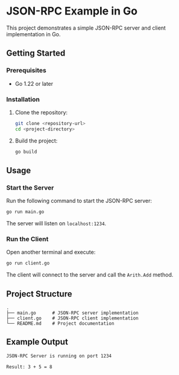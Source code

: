 # JSON-RPC Example in Go

This project demonstrates a simple JSON-RPC server and client implementation in Go.

## Getting Started

### Prerequisites
- Go 1.22 or later

### Installation
1. Clone the repository:
   ```sh
   git clone <repository-url>
   cd <project-directory>
   ```
2. Build the project:
   ```sh
   go build
   ```

## Usage

### Start the Server
Run the following command to start the JSON-RPC server:
```sh
go run main.go
```
The server will listen on `localhost:1234`.

### Run the Client
Open another terminal and execute:
```sh
go run client.go
```
The client will connect to the server and call the `Arith.Add` method.

## Project Structure
```
.
├── main.go      # JSON-RPC server implementation
├── client.go    # JSON-RPC client implementation
└── README.md    # Project documentation
```

## Example Output
```sh
JSON-RPC Server is running on port 1234
```
```sh
Result: 3 + 5 = 8
```
